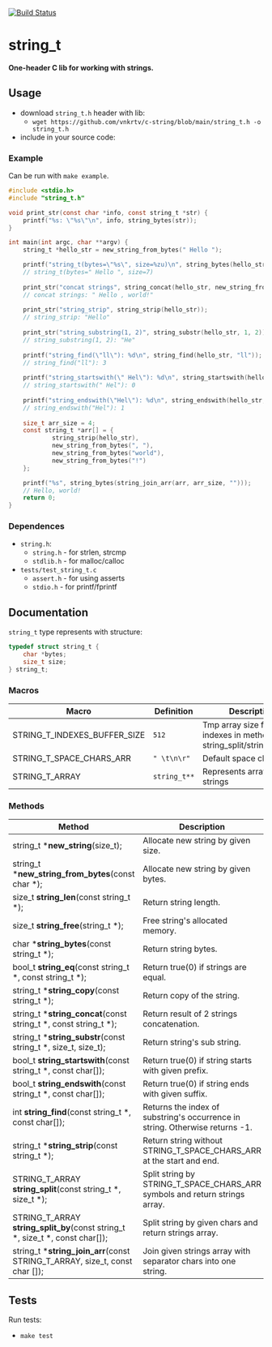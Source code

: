 [![Build Status](https://github.com/vnkrtv/c-string/workflows/CI/badge.svg)](https://github.com/vnkrtv/c-string/actions)

# string_t

**One-header C lib for working with strings.**

## Usage

- download `string_t.h` header with lib:
    - `wget https://github.com/vnkrtv/c-string/blob/main/string_t.h -o string_t.h`
- include in your source code:

### Example

Can be run with `make example`.

```c
#include <stdio.h>
#include "string_t.h"

void print_str(const char *info, const string_t *str) {
    printf("%s: \"%s\"\n", info, string_bytes(str));
}

int main(int argc, char **argv) {
    string_t *hello_str = new_string_from_bytes(" Hello ");

    printf("string_t(bytes=\"%s\", size=%zu)\n", string_bytes(hello_str), string_len(hello_str));
    // string_t(bytes=" Hello ", size=7)
    
    print_str("concat strings", string_concat(hello_str, new_string_from_bytes(", world!")));
    // concat strings: " Hello , world!"
    
    print_str("string_strip", string_strip(hello_str));
    // string_strip: "Hello"
    
    print_str("string_substring(1, 2)", string_substr(hello_str, 1, 2));
    // string_substring(1, 2): "He"
    
    printf("string_find(\"ll\"): %d\n", string_find(hello_str, "ll"));
    // string_find("ll"): 3
    
    printf("string_startswith(\" Hel\"): %d\n", string_startswith(hello_str, " Hel"));
    // string_startswith(" Hel"): 0
    
    printf("string_endswith(\"Hel\"): %d\n", string_endswith(hello_str, "Hel"));
    // string_endswith("Hel"): 1
    
    size_t arr_size = 4;
    const string_t *arr[] = {
            string_strip(hello_str),
            new_string_from_bytes(", "),
            new_string_from_bytes("world"),
            new_string_from_bytes("!")
    };

    printf("%s", string_bytes(string_join_arr(arr, arr_size, "")));
    // Hello, world!
    return 0;
}
```

### Dependences

- `string.h`:
    - `string.h` - for strlen, strcmp
    - `stdlib.h` - for malloc/calloc
- `tests/test_string_t.c`
    - `assert.h` - for using asserts
    - `stdio.h` - for printf/fprintf

## Documentation

`string_t` type represents with structure:

```c 
typedef struct string_t {
    char *bytes;
    size_t size;
} string_t;
```

### Macros

| Macro                        | Definition   | Description                                                        |
|------------------------------|--------------|--------------------------------------------------------------------|
| STRING_T_INDEXES_BUFFER_SIZE | `512`        | Tmp array size for indexes in methods string_split/string_split_by |
| STRING_T_SPACE_CHARS_ARR     | `" \t\n\r"`  | Default space chars                                                |
| STRING_T_ARRAY               | `string_t**` | Represents array of strings                                        |

### Methods

| Method                                                                        | Description                                                                  |
|-------------------------------------------------------------------------------|------------------------------------------------------------------------------|
| string_t ***new_string**(size_t);                                             | Allocate new string by given size.                                           |
| string_t ***new_string_from_bytes**(const char *);                            | Allocate new string by given bytes.                                          |
| size_t **string_len**(const string_t *);                                      | Return string length.                                                        |
| size_t **string_free**(string_t *);                                           | Free string's allocated memory.                                              |
| char ***string_bytes**(const string_t *);                                     | Return string bytes.                                                         |
| bool_t **string_eq**(const string_t *, const string_t *);                     | Return true(0) if strings are equal.                                         |
| string_t ***string_copy**(const string_t *);                                  | Return copy of the string.                                                   |
| string_t ***string_concat**(const string_t *, const string_t *);              | Return result of 2 strings concatenation.                                    |
| string_t ***string_substr**(const string_t *, size_t, size_t);                | Return string's sub string.                                                  |
| bool_t **string_startswith**(const string_t *, const char[]);                 | Return true(0) if string starts with given prefix.                           |
| bool_t **string_endswith**(const string_t *, const char[]);                   | Return true(0) if string ends with given suffix.                             |
| int **string_find**(const string_t *, const char[]);                          | Returns the index of substring's occurrence in string. Otherwise returns -1. |
| string_t ***string_strip**(const string_t *);                                 | Return string without STRING_T_SPACE_CHARS_ARR at the start and end.         |
| STRING_T_ARRAY **string_split**(const string_t *, size_t *);                  | Split string by STRING_T_SPACE_CHARS_ARR symbols and return strings array.   |
| STRING_T_ARRAY **string_split_by**(const string_t *, size_t *, const char[]); | Split string by given chars and return strings array.                        |
| string_t ***string_join_arr**(const STRING_T_ARRAY, size_t, const char []);   | Join given strings array with separator chars into one string.               |

## Tests

Run tests:

- `make test`
